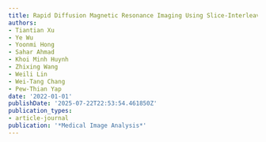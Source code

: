 ```yaml
---
title: Rapid Diffusion Magnetic Resonance Imaging Using Slice-Interleaved Encoding
authors:
- Tiantian Xu
- Ye Wu
- Yoonmi Hong
- Sahar Ahmad
- Khoi Minh Huynh
- Zhixing Wang
- Weili Lin
- Wei-Tang Chang
- Pew-Thian Yap
date: '2022-01-01'
publishDate: '2025-07-22T22:53:54.461850Z'
publication_types:
- article-journal
publication: '*Medical Image Analysis*'
---
```

